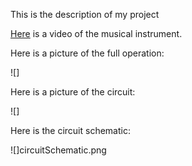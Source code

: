 This is the description of my project

[Here](url) is a video of the musical instrument. 

Here is a picture of the full operation:

![]

Here is a picture of the circuit:

![]

Here is the circuit schematic:

![]circuitSchematic.png
